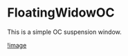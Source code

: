 # FloatingWidowOC
This is a simple OC suspension window.

[!image](https://github.com/SCJMENGMENG/FloatingWidowOC/blob/master/floating.gif)

